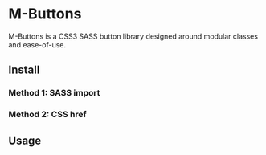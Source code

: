# M-Buttons

M-Buttons is a CSS3 SASS button library designed around modular classes and ease-of-use.

## Install

### Method 1: SASS import

### Method 2: CSS href

## Usage
